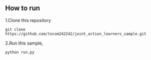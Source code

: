 
## How to run

1.Clone this repository


```
git clone https://github.com/tocom242242/joint_action_learners_sample.git
```

2.Run this sample, 

```
python run.py
```

